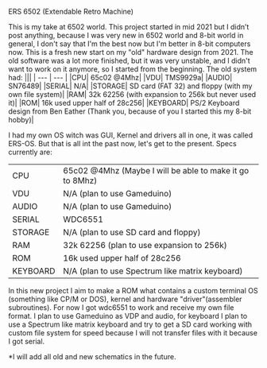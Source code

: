 ERS 6502 (Extendable Retro Machine)

This is my take at 6502 world.
This project started in mid 2021 but I didn’t post anything, because I was very new in 6502 world and 8-bit world in general, I don't say that I'm the best now but I'm better in 8-bit computers now.
This is a fresh new start on my "old" hardware design from 2021. The old software was a lot more finished, but it was very unstable, and I didn't want to work on it anymore, so I started from the beginning.
The old system had:
|||
| --- | --- |
|CPU|	65c02 @4Mhz|
|VDU|	TMS9929a|
|AUDIO|	SN76489|
|SERIAL|	N/A|
|STORAGE|	SD card (FAT 32) and floppy (with my own file system)|
|RAM|	32k 62256  (with expansion to 256k but never used it)|
|ROM|	16k used upper half of 28c256|
|KEYBOARD|	PS/2 Keyboard design from Ben Eather (Thank you, because of you I started this my 8-bit hobby)|

I had my own OS witch was GUI, Kernel and drivers all in one, it was called ERS-OS.
But that is all int the past now, let's get to the present.
Specs currently are:

|||
| --- | --- |
|CPU|	65c02 @4Mhz (Maybe I will be able to make it go to 8Mhz)|
|VDU|	N/A (plan to use Gameduino)|
|AUDIO|	N/A (plan to use Gameduino)|
|SERIAL|	WDC6551|
|STORAGE|	N/A (plan to use SD card and floppy)|
|RAM|	32k 62256 (plan to use expansion to 256k)|
|ROM|	16k used upper half of 28c256|
|KEYBOARD|	N/A (plan to use Spectrum like matrix keyboard)|

In this new project I aim to make a ROM what contains a custom terminal OS (something like CP/M or DOS), kernel and hardware "driver"(assembler subroutines).
For now I got wdc6551 to work and receive my own file format.
I plan to use Gameduino as VDP and audio, for keyboard I plan to use a Spectrum like matrix keyboard and try to get a SD card working with custom file system for speed because I will not transfer files with it because I got serial.

*I will add all old and new schematics in the future.
